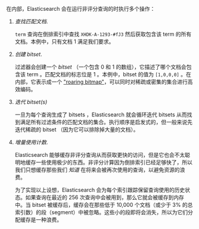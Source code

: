 在内部，Elasticsearch 会在运行非评分查询的时执行多个操作：

1. *查找匹配文档*.

   `term` 查询在倒排索引中查找 `XHDK-A-1293-#fJ3` 然后获取包含该 term 的所有文档。本例中，只有文档 1 满足我们要求。

2. *创建 bitset*.

   过滤器会创建一个 *bitset* （一个包含 0 和 1 的数组），它描述了哪个文档会包含该 term 。匹配文档的标志位是 1 。本例中，bitset 的值为 `[1,0,0,0]` 。在内部，它表示成一个 ["roaring bitmap"](https://www.elastic.co/blog/frame-of-reference-and-roaring-bitmaps)，可以同时对稀疏或密集的集合进行高效编码。

3. *迭代 bitset(s)*

   一旦为每个查询生成了 bitsets ，Elasticsearch 就会循环迭代 bitsets 从而找到满足所有过滤条件的匹配文档的集合。执行顺序是启发式的，但一般来说先迭代稀疏的 bitset （因为它可以排除掉大量的文档）。

4. *增量使用计数*.

   Elasticsearch 能够缓存非评分查询从而获取更快的访问，但是它也会不太聪明地缓存一些使用极少的东西。非评分计算因为倒排索引已经足够快了，所以我们只想缓存那些我们 *知道* 在将来会被再次使用的查询，以避免资源的浪费。

   为了实现以上设想，Elasticsearch 会为每个索引跟踪保留查询使用的历史状态。如果查询在最近的 256 次查询中会被用到，那么它就会被缓存到内存中。当 bitset 被缓存后，缓存会在那些低于 10,000 个文档（或少于 3% 的总索引数）的段（segment）中被忽略。这些小的段即将会消失，所以为它们分配缓存是一种浪费。

